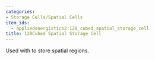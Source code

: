 ```yaml
---
categories:
- Storage Cells/Spatial Cells
item_ids:
  - appliedenergistics2:128_cubed_spatial_storage_cell
title: 128Cubed Spatial Storage Cell
---
```


Used with <ItemLink id="appliedenergistics2:spatial_io_port"/> to
store spatial regions.

<RecipeFor
id="appliedenergistics2:128_cubed_spatial_storage_cell"/>

